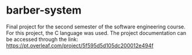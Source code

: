 # barber-system
Final project for the second semester of the software engineering course. For this project, the C language was used.
The project documentation can be accessed through the link: https://pt.overleaf.com/project/5f595d5d105dc200012e494f

